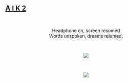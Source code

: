 <a href="https://aik2.me" target="_blank" title="link"><h2>A I K 2</h2></a>

<!--
**aik2mlj/aik2mlj** is a ✨ _special_ ✨ repository because its `README.md` (this file) appears on your GitHub profile.

Here are some ideas to get you started:

- 🔭 I’m currently working on ...
- 🌱 I’m currently learning ...
- 👯 I’m looking to collaborate on ...
- 🤔 I’m looking for help with ...
- 💬 Ask me about ...
- 📫 How to reach me: ...
- 😄 Pronouns: ...
- ⚡ Fun fact: ...
-->
<br/>
<p align="center">
Headphone on, screen resumed<br/>
Words unspoken, dreams relumed.
</p>
<br/>

<p align="center"> <img src="https://github-readme-stats.vercel.app/api?username=aik2mlj&hide=prs&show_icons=true&theme=onedark" /></p>
<br/>
<p align="center"> <img src="https://github-readme-stats.vercel.app/api/top-langs/?username=aik2mlj&layout=compact&langs_count=8&exclude_repo=Audiobia&hide=roff&theme=onedark" /></p>
